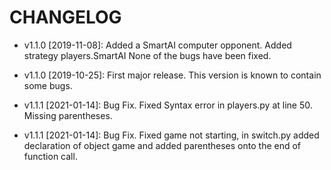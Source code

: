 # CHANGELOG

* v1.1.0 [2019-11-08]: Added a SmartAI computer opponent.
  Added strategy players.SmartAI
  None of the bugs have been fixed.

* v1.1.0 [2019-10-25]: First major release.
  This version is known to contain some bugs.

* v1.1.1 [2021-01-14]: Bug Fix. Fixed Syntax error in players.py
  at line 50. Missing parentheses.
  
* v1.1.1 [2021-01-14]: Bug Fix. Fixed game not starting, in switch.py added
  declaration of object game and added parentheses onto the end of
  function call.
  
